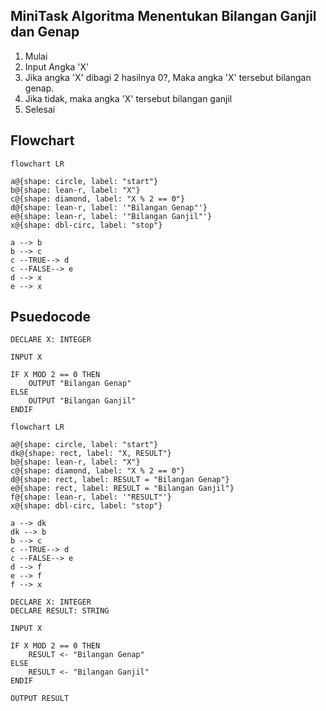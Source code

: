 ## MiniTask Algoritma Menentukan Bilangan Ganjil dan Genap

1. Mulai
2. Input Angka 'X'
3. Jika angka 'X' dibagi 2 hasilnya 0?, Maka angka 'X' tersebut bilangan genap.
4. Jika tidak, maka angka 'X' tersebut bilangan ganjil
5. Selesai

## Flowchart
```mermaid
flowchart LR

a@{shape: circle, label: "start"}
b@{shape: lean-r, label: "X"}
c@{shape: diamond, label: "X % 2 == 0"}
d@{shape: lean-r, label: '"Bilangan Genap"'}
e@{shape: lean-r, label: '"Bilangan Ganjil"'}
x@{shape: dbl-circ, label: "stop"}

a --> b
b --> c
c --TRUE--> d
c --FALSE--> e
d --> x
e --> x
```
## Psuedocode
```pseudocode
DECLARE X: INTEGER

INPUT X

IF X MOD 2 == 0 THEN
    OUTPUT "Bilangan Genap"
ELSE
    OUTPUT "Bilangan Ganjil"
ENDIF

```
```mermaid
flowchart LR

a@{shape: circle, label: "start"}
dk@{shape: rect, label: "X, RESULT"}
b@{shape: lean-r, label: "X"}
c@{shape: diamond, label: "X % 2 == 0"}
d@{shape: rect, label: RESULT = "Bilangan Genap"}
e@{shape: rect, label: RESULT = "Bilangan Ganjil"}
f@{shape: lean-r, label: '"RESULT"'}
x@{shape: dbl-circ, label: "stop"}

a --> dk
dk --> b
b --> c
c --TRUE--> d
c --FALSE--> e
d --> f
e --> f
f --> x
```
```pseudocode
DECLARE X: INTEGER
DECLARE RESULT: STRING

INPUT X

IF X MOD 2 == 0 THEN
    RESULT <- "Bilangan Genap"
ELSE
    RESULT <- "Bilangan Ganjil"
ENDIF

OUTPUT RESULT

```


